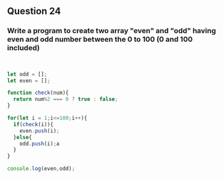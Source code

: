 ## Question 24

### Write a program to create two array "even" and "odd" having even and odd number between the 0 to 100 (0 and 100 included)

```javascript


let odd = [];
let even = [];

function check(num){
  return num%2 === 0 ? true : false;
}

for(let i = 1;i<=100;i++){
  if(check(i)){
    even.push(i);
  }else{
    odd.push(i);a
  }
}

console.log(even,odd);


```